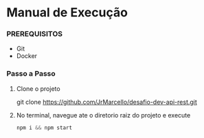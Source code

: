 # **Manual de Execução**

### **PREREQUISITOS**

- Git
- Docker

### **Passo a Passo**

1. Clone o projeto

   git clone https://github.com/JrMarcello/desafio-dev-api-rest.git

2. No terminal, navegue ate o diretorio raiz do projeto e execute

   ```javascript
   npm i && npm start
   ```
